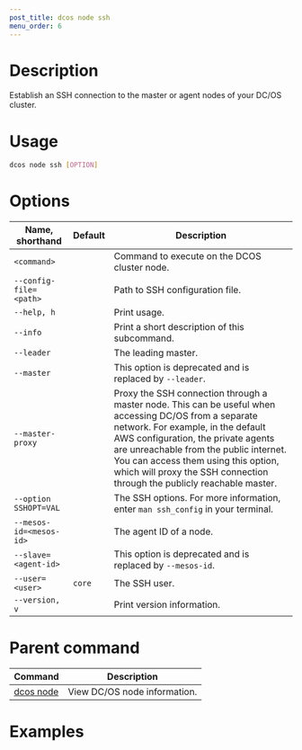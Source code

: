 ```yaml
---
post_title: dcos node ssh
menu_order: 6
---
```

    
# Description
Establish an SSH connection to the master or agent nodes of your DC/OS cluster.

# Usage

```bash
dcos node ssh [OPTION]
```

# Options

| Name, shorthand | Default | Description |
|---------|-------------|-------------|
| `<command>`   |             | Command to execute on the DCOS cluster node. |
| `--config-file=<path>`   |             | Path to SSH configuration file. |
| `--help, h`   |             |  Print usage. |
| `--info`   |             |  Print a short description of this subcommand. |
| `--leader`   |             |  The leading master. |
| `--master`   |             |  This option is deprecated and is replaced by `--leader`. |
| `--master-proxy`   |             | Proxy the SSH connection through a master node. This can be useful when accessing DC/OS from a separate network. For example, in the default AWS configuration, the private agents are unreachable from the public internet. You can access them using this option, which will proxy the SSH connection through the publicly reachable master. |
| `--option SSHOPT=VAL`   |             | The SSH options. For more information, enter `man ssh_config` in your terminal. |
| `--mesos-id=<mesos-id>`   |             | The agent ID of a node. |
| `--slave=<agent-id>`   |             | This option is deprecated and is replaced by `--mesos-id`. |
| `--user=<user>`   |   `core`   | The SSH user. |
| `--version, v`   |             | Print version information. |

# Parent command

| Command | Description |
|---------|-------------|
| [dcos node](/docs/1.9/usage/cli/command-reference/dcos-node/) | View DC/OS node information. | 

# Examples

